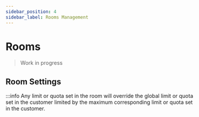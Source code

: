 ```yaml
---
sidebar_position: 4
sidebar_label: Rooms Management
---
```


# Rooms

> Work in progress


## Room Settings

:::info
Any limit or quota set in the room will override the global limit or quota set in the customer limited by the maximum corresponding limit or quota set in the customer.